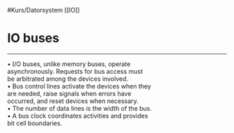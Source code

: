 #Kurs/Datorsystem 
[[IO]]
# IO buses
***

• I/O buses, unlike memory buses, operate  
asynchronously. Requests for bus access must  
be arbitrated among the devices involved.  
• Bus control lines activate the devices when they  
are needed, raise signals when errors have  
occurred, and reset devices when necessary.  
• The number of data lines is the width of the bus.  
• A bus clock coordinates activities and provides  
bit cell boundaries.